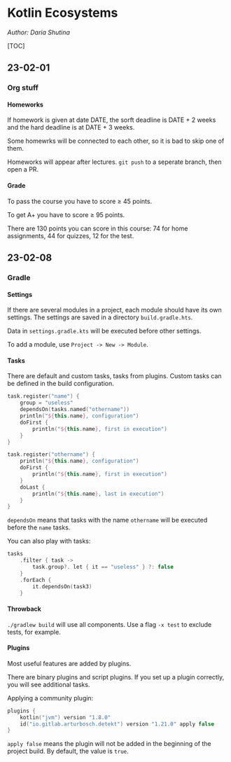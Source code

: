 # Kotlin Ecosystems

*Author: Daria Shutina*



[TOC]



## 23-02-01

### Org stuff 

#### Homeworks

If homework is given at date DATE, the sorft deadline is DATE + 2 weeks and the hard deadline is at DATE + 3 weeks. 

Some homewrks will be connected to each other, so it is bad to skip one of them. 

Homeworks will appear after lectures. `git push` to a seperate branch, then open a PR. 



#### Grade

To pass the course you have to score ≥ 45 points. 

To get A+ you have to score ≥ 95 points. 

There are 130 points you can score in this course: 74 for home assignments, 44 for quizzes, 12 for the test.









## 23-02-08

### Gradle

#### Settings

If there are several modules in a project, each module should have its own settings. The settings are saved in a directory `build.gradle.hts`. 

Data in `settings.gradle.kts` will be executed before other settings. 

To add a module, use `Project -> New -> Module`. 





#### Tasks

There are default  and custom tasks, tasks from plugins. Custom tasks can be defined in the build configuration. 

```kotlin
task.register("name") {
    group = "useless"
    dependsOn(tasks.named("othername"))
    println("${this.name}, configuration")
    doFirst {
        println("${this.name}, first in execution")
    }
}

task.register("othername") {
    println("${this.name}, configuration")
    doFirst {
        println("${this.name}, first in execution")
    }
    doLast {
        println("${this.name}, last in execution")
    }
}
```

 `dependsOn` means that tasks with the name `othername` will be executed before the `name` tasks. 

You can also play with tasks:

```kotlin
tasks
    .filter { task ->
        task.group?. let { it == "useless" } ?: false 
    }
    .forEach {
        it.dependsOn(task3)
    }
```





#### Throwback

`./gradlew build` will use all components. Use a flag `-x test` to exclude tests, for example. 





#### Plugins

Most useful features are added by plugins. 

There are binary plugins and script plugins. If you set up a plugin correctly, you will see additional tasks. 

Applying a community plugin:

```kotlin
plugins {
    kotlin("jvm") version "1.8.0"
    id("io.gitlab.arturbosch.detekt") version "1.21.0" apply false
}
```

`apply false` means the plugin will not be added in the beginning of the project build. By default, the value is `true`. 

























